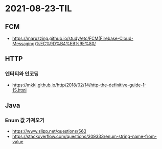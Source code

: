 # 2021-08-23-TIL

## FCM
- https://maruzzing.github.io/study/etc/FCM(Firebase-Cloud-Messaging)%EC%9D%B4%EB%9E%80/

## HTTP

### 엔터티와 인코딩
- https://mkki.github.io/http/2018/02/14/http-the-definitive-guide-1-15.html

## Java

### Enum 값 가져오기
- https://www.slipp.net/questions/563
- https://stackoverflow.com/questions/309333/enum-string-name-from-value